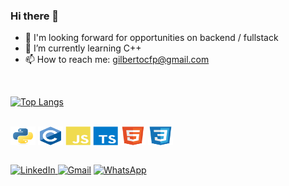 ### Hi there 👋

- 🔭 I'm looking forward for opportunities on backend / fullstack
- 🌱 I’m currently learning C++
- 📫 How to reach me: gilbertocfp@gmail.com<br>
<br>

  [![Top Langs](https://github-readme-stats.vercel.app/api/top-langs/?username=GilCFP&hide=powershell&exclude_repo=teste_de_afinidade&size_weight=0.5&count_weight=0.8&layout=donut-vertical&theme=dark)](https://github.com/anuraghazra/github-readme-stats)

<div style="display: inline_block"><br>
  <img align="center" alt="Gil-Python" height="30" width="40" src="https://raw.githubusercontent.com/devicons/devicon/master/icons/python/python-original.svg">
  <img align="center" alt="Gil-C" height="30" width="40" src="https://raw.githubusercontent.com/devicons/devicon/master/icons/c/c-original.svg">
  <img align="center" alt="Gil-Js" height="30" width="40" src="https://raw.githubusercontent.com/devicons/devicon/master/icons/javascript/javascript-plain.svg">
  <img align="center" alt="Gil-Ts" height="30" width="40" src="https://raw.githubusercontent.com/devicons/devicon/master/icons/typescript/typescript-plain.svg">
  <img align="center" alt="Gil-HTML" height="30" width="40" src="https://raw.githubusercontent.com/devicons/devicon/master/icons/html5/html5-original.svg">
  <img align="center" alt="Gil-CSS" height="30" width="40" src="https://raw.githubusercontent.com/devicons/devicon/master/icons/css3/css3-original.svg">
  
</div>

<div style="margin-top: 20px, display: flex" >
  <br>
  <a target="_blank" href="https://www.linkedin.com/in/gilcfp/"> 
    
  ![LinkedIn](https://img.shields.io/badge/linkedin-%230077B5.svg?style=for-the-badge&logo=linkedin&logoColor=black)
   </a><a target="_blank" href="mailto:gilbertocfp@gmail.com" rel="noopener noreferrer"> ![Gmail](https://img.shields.io/badge/Gmail-D14836?style=for-the-badge&logo=gmail&logoColor=white)</a>
  <a target="_blank" href="https://wa.me/+5531989213846"> 
  ![WhatsApp](https://img.shields.io/badge/WhatsApp-25D366?style=for-the-badge&logo=whatsapp&logoColor=white)
  
  </a>
  
  
</div>
